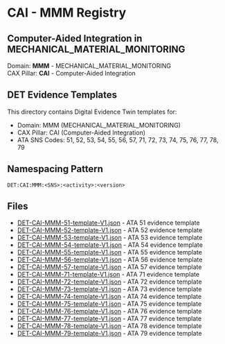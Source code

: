 # CAI - MMM Registry

## Computer-Aided Integration in MECHANICAL_MATERIAL_MONITORING

Domain: **MMM** - MECHANICAL_MATERIAL_MONITORING  
CAX Pillar: **CAI** - Computer-Aided Integration

## DET Evidence Templates

This directory contains Digital Evidence Twin templates for:
- Domain: MMM (MECHANICAL_MATERIAL_MONITORING)
- CAX Pillar: CAI (Computer-Aided Integration)
- ATA SNS Codes: 51, 52, 53, 54, 55, 56, 57, 71, 72, 73, 74, 75, 76, 77, 78, 79

## Namespacing Pattern
```
DET:CAI:MMM:<SNS>:<activity>:<version>
```

## Files
- [DET-CAI-MMM-51-template-V1.json](DET-CAI-MMM-51-template-V1.json) - ATA 51 evidence template
- [DET-CAI-MMM-52-template-V1.json](DET-CAI-MMM-52-template-V1.json) - ATA 52 evidence template
- [DET-CAI-MMM-53-template-V1.json](DET-CAI-MMM-53-template-V1.json) - ATA 53 evidence template
- [DET-CAI-MMM-54-template-V1.json](DET-CAI-MMM-54-template-V1.json) - ATA 54 evidence template
- [DET-CAI-MMM-55-template-V1.json](DET-CAI-MMM-55-template-V1.json) - ATA 55 evidence template
- [DET-CAI-MMM-56-template-V1.json](DET-CAI-MMM-56-template-V1.json) - ATA 56 evidence template
- [DET-CAI-MMM-57-template-V1.json](DET-CAI-MMM-57-template-V1.json) - ATA 57 evidence template
- [DET-CAI-MMM-71-template-V1.json](DET-CAI-MMM-71-template-V1.json) - ATA 71 evidence template
- [DET-CAI-MMM-72-template-V1.json](DET-CAI-MMM-72-template-V1.json) - ATA 72 evidence template
- [DET-CAI-MMM-73-template-V1.json](DET-CAI-MMM-73-template-V1.json) - ATA 73 evidence template
- [DET-CAI-MMM-74-template-V1.json](DET-CAI-MMM-74-template-V1.json) - ATA 74 evidence template
- [DET-CAI-MMM-75-template-V1.json](DET-CAI-MMM-75-template-V1.json) - ATA 75 evidence template
- [DET-CAI-MMM-76-template-V1.json](DET-CAI-MMM-76-template-V1.json) - ATA 76 evidence template
- [DET-CAI-MMM-77-template-V1.json](DET-CAI-MMM-77-template-V1.json) - ATA 77 evidence template
- [DET-CAI-MMM-78-template-V1.json](DET-CAI-MMM-78-template-V1.json) - ATA 78 evidence template
- [DET-CAI-MMM-79-template-V1.json](DET-CAI-MMM-79-template-V1.json) - ATA 79 evidence template
